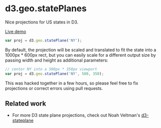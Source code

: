 # d3.geo.statePlanes

Nice projections for US states in D3. 

[Live demo](http://bl.ocks.org/gka/f2aabf4a516e16a5190f25fd1923406f)

```js
var proj = d3.geo.statePlane('NY');
```

By default, the projection will be scaled and translated to fit the state into a 1000px * 600px rect, but you can easily scale for a different output size by passing width and height as additional parameters:

```js
// center NY into a 500px * 350px viewport
var proj = d3.geo.statePlane('NY', 500, 350);
```

This was hacked together in a few hours, so please feel free to fix projections or correct errors using pull requests.

## Related work

* For more D3 state plane projections, check out Noah Veltman's [d3-stateplane](https://github.com/veltman/d3-stateplane)
